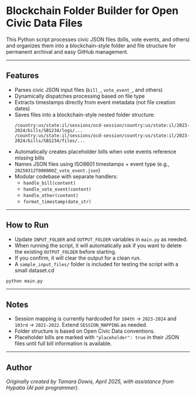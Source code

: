 # Blockchain Folder Builder for Open Civic Data Files

This Python script processes civic JSON files (bills, vote events, and others) and organizes them into a blockchain-style folder and file structure for permanent archival and easy GitHub management.

---

## Features

- Parses civic JSON input files (`bill_`, `vote_event_`, and others)
- Dynamically dispatches processing based on file type
- Extracts timestamps directly from event metadata (not file creation dates)
- Saves files into a blockchain-style nested folder structure:
  ```
  /country:us/state:il/sessions/ocd-session/country:us/state:il/2023-2024/bills/SB1234/logs/...
  /country:us/state:il/sessions/ocd-session/country:us/state:il/2023-2024/bills/SB1234/files/...
  ```
- Automatically creates placeholder bills when vote events reference missing bills
- Names JSON files using ISO8601 timestamps + event type (e.g., `20250312T000000Z_vote_event.json`)
- Modular codebase with separate handlers:
  - `handle_bill(content)`
  - `handle_vote_event(content)`
  - `handle_other(content)`
  - `format_timestamp(date_str)`

---

## How to Run

- Update `INPUT_FOLDER` and `OUTPUT_FOLDER` variables in `main.py` as needed.
- When running the script, it will automatically ask if you want to delete the existing `OUTPUT_FOLDER` before starting.
- If you confirm, it will clear the output for a clean run.
- A `sample_input_files/` folder is included for testing the script with a small dataset.cd

```bash
python main.py
```

---

## Notes

- Session mapping is currently hardcoded for `104th` → `2023-2024` and `103rd` → `2021-2022`. Extend `SESSION_MAPPING` as needed.
- Folder structure is based on Open Civic Data conventions.
- Placeholder bills are marked with `"placeholder": true` in their JSON files until full bill information is available.

---

## Author

_Originally created by Tamara Dowis, April 2025, with assistance from Hypatia (AI pair programmer)._
